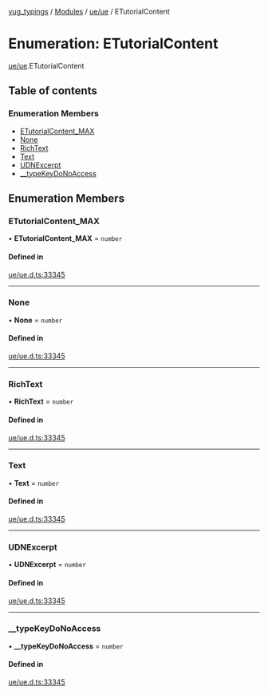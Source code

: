 [yug_typings](../README.md) / [Modules](../modules.md) / [ue/ue](../modules/ue_ue.md) / ETutorialContent

# Enumeration: ETutorialContent

[ue/ue](../modules/ue_ue.md).ETutorialContent

## Table of contents

### Enumeration Members

- [ETutorialContent\_MAX](ue_ue.ETutorialContent.md#etutorialcontent_max)
- [None](ue_ue.ETutorialContent.md#none)
- [RichText](ue_ue.ETutorialContent.md#richtext)
- [Text](ue_ue.ETutorialContent.md#text)
- [UDNExcerpt](ue_ue.ETutorialContent.md#udnexcerpt)
- [\_\_typeKeyDoNoAccess](ue_ue.ETutorialContent.md#__typekeydonoaccess)

## Enumeration Members

### ETutorialContent\_MAX

• **ETutorialContent\_MAX** = `number`

#### Defined in

[ue/ue.d.ts:33345](https://github.com/YugMetaverse/yug_typings/blob/b7d9b19/ue/ue.d.ts#L33345)

___

### None

• **None** = `number`

#### Defined in

[ue/ue.d.ts:33345](https://github.com/YugMetaverse/yug_typings/blob/b7d9b19/ue/ue.d.ts#L33345)

___

### RichText

• **RichText** = `number`

#### Defined in

[ue/ue.d.ts:33345](https://github.com/YugMetaverse/yug_typings/blob/b7d9b19/ue/ue.d.ts#L33345)

___

### Text

• **Text** = `number`

#### Defined in

[ue/ue.d.ts:33345](https://github.com/YugMetaverse/yug_typings/blob/b7d9b19/ue/ue.d.ts#L33345)

___

### UDNExcerpt

• **UDNExcerpt** = `number`

#### Defined in

[ue/ue.d.ts:33345](https://github.com/YugMetaverse/yug_typings/blob/b7d9b19/ue/ue.d.ts#L33345)

___

### \_\_typeKeyDoNoAccess

• **\_\_typeKeyDoNoAccess** = `number`

#### Defined in

[ue/ue.d.ts:33345](https://github.com/YugMetaverse/yug_typings/blob/b7d9b19/ue/ue.d.ts#L33345)
